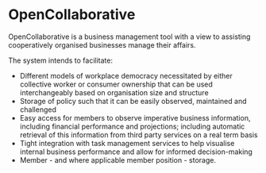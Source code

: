 # OpenCollaborative

OpenCollaborative is a business management tool with a view to assisting cooperatively organised businesses manage their affairs.

The system intends to facilitate:

* Different models of workplace democracy necessitated by either collective worker or consumer ownership that can be used interchangeably based on organisation size and structure
* Storage of policy such that it can be easily observed, maintained and challenged
* Easy access for members to observe imperative business information, including financial performance and projections; including automatic retrieval of this information from third party services on a real term basis
* Tight integration with task management services to help visualise internal business performance and allow for informed decision-making
* Member - and where applicable member position - storage.